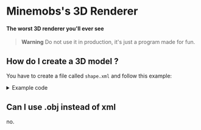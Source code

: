 # Minemobs's 3D Renderer

#### The worst 3D renderer you'll ever see
> **Warning**
> Do not use it in production, it's just a program made for fun.

## How do I create a 3D model ?
You have to create a file called `shape.xml` and follow this example:
<details>
    <summary>Example code</summary>

```xml
<?xml version="1.0" encoding="UTF-8"?>
<root>
    <!-- Head-->
    <cube>
        <beginning>
            <x>-100</x>
            <y>-100</y>
            <z>-100</z>
        </beginning>
        <end>
            <x>100</x>
            <y>100</y>
            <z>100</z>
        </end>
        <color>
            <r>255</r>
            <g>255</g>
            <b>255</b>
        </color>
    </cube>
    <!--Mouth -->
    <square>
        <beginning>
            <x>-50</x>
            <y>60</y>
            <z>-101</z>
        </beginning>
        <end>
            <x>50</x>
            <y>70</y>
            <z>-101</z>
        </end>
        <color>
            <r>0</r>
            <g>0</g>
            <b>0</b>
        </color>
    </square>
    <!-- Nose -->
    <triangle>
        <v1>
            <x>-20</x>
            <y>25</y>
            <z>-101</z>
        </v1>
        <v2>
            <x>0</x>
            <y>-25</y>
            <z>-101</z>
        </v2>
        <v3>
            <x>20</x>
            <y>25</y>
            <z>-101</z>
        </v3>
        <color>
            <r>240</r>
            <g>240</g>
            <b>240</b> 
        </color>
    </triangle>
    <!-- I'm lazy so I'll let you do the rest -->
</root>
```
</details>

## Can I use .obj instead of xml
no.